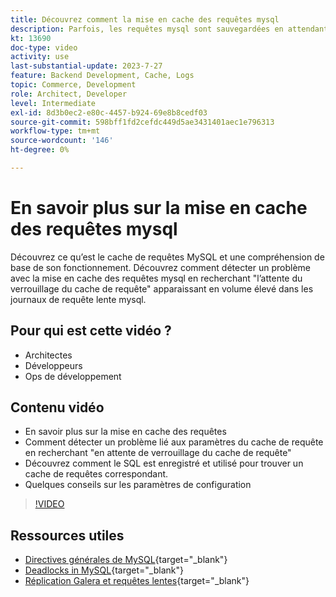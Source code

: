 ```yaml
---
title: Découvrez comment la mise en cache des requêtes mysql
description: Parfois, les requêtes mysql sont sauvegardées en attendant un verrou. Ce tutoriel explique ce qu’est la mise en cache des requêtes et quelques recommandations pour les paramètres si vous rencontrez des problèmes.
kt: 13690
doc-type: video
activity: use
last-substantial-update: 2023-7-27
feature: Backend Development, Cache, Logs
topic: Commerce, Development
role: Architect, Developer
level: Intermediate
exl-id: 8d3b0ec2-e80c-4457-b924-69e8b8cedf03
source-git-commit: 598bff1fd2cefdc449d5ae3431401aec1e796313
workflow-type: tm+mt
source-wordcount: '146'
ht-degree: 0%

---
```


# En savoir plus sur la mise en cache des requêtes mysql

Découvrez ce qu’est le cache de requêtes MySQL et une compréhension de base de son fonctionnement. Découvrez comment détecter un problème avec la mise en cache des requêtes mysql en recherchant &quot;l’attente du verrouillage du cache de requête&quot; apparaissant en volume élevé dans les journaux de requête lente mysql.

## Pour qui est cette vidéo ?

- Architectes
- Développeurs
- Ops de développement

## Contenu vidéo

- En savoir plus sur la mise en cache des requêtes
- Comment détecter un problème lié aux paramètres du cache de requête en recherchant &quot;en attente de verrouillage du cache de requête&quot;
- Découvrez comment le SQL est enregistré et utilisé pour trouver un cache de requêtes correspondant.
- Quelques conseils sur les paramètres de configuration

>[!VIDEO](https://video.tv.adobe.com/v/3422015?learn=on)

## Ressources utiles

- [Directives générales de MySQL](https://experienceleague.adobe.com/docs/commerce-operations/installation-guide/prerequisites/database-server/mysql.html?lang=fr){target="_blank"}
- [Deadlocks in MySQL](https://experienceleague.adobe.com/docs/commerce-knowledge-base/kb/troubleshooting/database/deadlocks-in-mysql.html?lang=fr){target="_blank"}
- [Réplication Galera et requêtes lentes](https://experienceleague.adobe.com/docs/commerce-learn/tutorials/backend-development/galera-db-slow-replication.html?lang=fr){target="_blank"}
